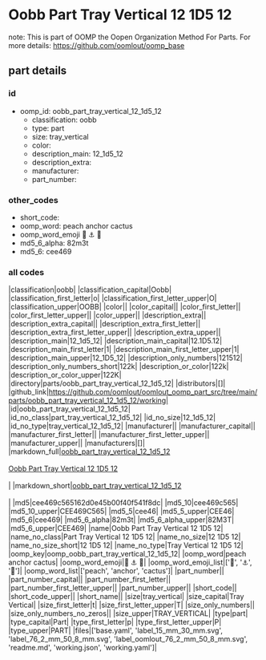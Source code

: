 # Oobb Part Tray Vertical 12 1D5 12  

note: This is part of OOMP the Oopen Organization Method For Parts. For more details: https://github.com/oomlout/oomp_base

##  part details





### id
* oomp_id: oobb_part_tray_vertical_12_1d5_12
  * classification: oobb
  * type: part
  * size: tray_vertical
  * color: 
  * description_main: 12_1d5_12
  * description_extra: 
  * manufacturer: 
  * part_number: 

### other_codes
* short_code: 
* oomp_word: peach anchor cactus
* oomp_word_emoji :peach: :anchor: :cactus:
* md5_6_alpha: 82m3t
* md5_6: cee469

### all codes 
|classification|oobb|
|classification_capital|Oobb|
|classification_first_letter|o|
|classification_first_letter_upper|O|
|classification_upper|OOBB|
|color||
|color_capital||
|color_first_letter||
|color_first_letter_upper||
|color_upper||
|description_extra||
|description_extra_capital||
|description_extra_first_letter||
|description_extra_first_letter_upper||
|description_extra_upper||
|description_main|12_1d5_12|
|description_main_capital|12.1D5.12|
|description_main_first_letter|1|
|description_main_first_letter_upper|1|
|description_main_upper|12_1D5_12|
|description_only_numbers|121512|
|description_only_numbers_short|122k|
|description_or_color|122k|
|description_or_color_upper|122K|
|directory|parts/oobb_part_tray_vertical_12_1d5_12|
|distributors|[]|
|github_link|https://github.com/oomlout/oomlout_oomp_part_src/tree/main/parts/oobb_part_tray_vertical_12_1d5_12/working|
|id|oobb_part_tray_vertical_12_1d5_12|
|id_no_class|part_tray_vertical_12_1d5_12|
|id_no_size|12_1d5_12|
|id_no_type|tray_vertical_12_1d5_12|
|manufacturer||
|manufacturer_capital||
|manufacturer_first_letter||
|manufacturer_first_letter_upper||
|manufacturer_upper||
|manufacturers|[]|
|markdown_full|[oobb_part_tray_vertical_12_1d5_12](https://github.com/oomlout/oomlout_oomp_part_src/tree/main/parts/oobb_part_tray_vertical_12_1d5_12/working)<br>[](https://github.com/oomlout/oomlout_oomp_part_src/tree/main/parts/oobb_part_tray_vertical_12_1d5_12/working)<br>[Oobb Part Tray Vertical 12 1D5 12](https://github.com/oomlout/oomlout_oomp_part_src/tree/main/parts/oobb_part_tray_vertical_12_1d5_12/working)<br><br>|
|markdown_short|[oobb_part_tray_vertical_12_1d5_12](https://github.com/oomlout/oomlout_oomp_part_src/tree/main/parts/oobb_part_tray_vertical_12_1d5_12/working)<br><br>|
|md5|cee469c565162d0e45b00f40f541f8dc|
|md5_10|cee469c565|
|md5_10_upper|CEE469C565|
|md5_5|cee46|
|md5_5_upper|CEE46|
|md5_6|cee469|
|md5_6_alpha|82m3t|
|md5_6_alpha_upper|82M3T|
|md5_6_upper|CEE469|
|name|Oobb Part Tray Vertical 12 1D5 12|
|name_no_class|Part Tray Vertical 12 1D5 12|
|name_no_size|12 1D5 12|
|name_no_size_short|12 1D5 12|
|name_no_type|Tray Vertical 12 1D5 12|
|oomp_key|oomp_oobb_part_tray_vertical_12_1d5_12|
|oomp_word|peach anchor cactus|
|oomp_word_emoji|:peach: :anchor: :cactus:|
|oomp_word_emoji_list|[':peach:', ':anchor:', ':cactus:']|
|oomp_word_list|['peach', 'anchor', 'cactus']|
|part_number||
|part_number_capital||
|part_number_first_letter||
|part_number_first_letter_upper||
|part_number_upper||
|short_code||
|short_code_upper||
|short_name||
|size|tray_vertical|
|size_capital|Tray Vertical|
|size_first_letter|t|
|size_first_letter_upper|T|
|size_only_numbers||
|size_only_numbers_no_zeros||
|size_upper|TRAY_VERTICAL|
|type|part|
|type_capital|Part|
|type_first_letter|p|
|type_first_letter_upper|P|
|type_upper|PART|
|files|['base.yaml', 'label_15_mm_30_mm.svg', 'label_76_2_mm_50_8_mm.svg', 'label_oomlout_76_2_mm_50_8_mm.svg', 'readme.md', 'working.json', 'working.yaml']|
